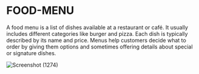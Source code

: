 # FOOD-MENU

A food menu is a list of dishes available at a restaurant or café. It usually includes different categories like burger and pizza. Each dish is typically described by its name and price. Menus help customers decide what to order by giving them options and sometimes offering details about special or signature dishes.

![Screenshot (1274)](https://github.com/user-attachments/assets/db1e1e7b-c9b6-4c33-ac18-809a6a69ff27)
 
